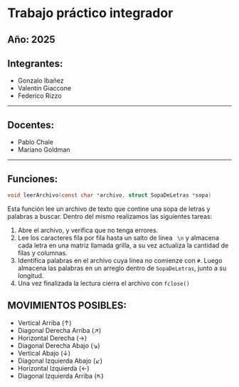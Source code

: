 # Trabajo práctico integrador

## Año: 2025

## Integrantes:
*   Gonzalo Ibañez
*   Valentín Giaccone
*   Federico Rizzo
---
## Docentes:
* Pablo Chale
* Mariano Goldman
---

## Funciones: 
```c
void leerArchivo(const char *archivo, struct SopaDeLetras *sopa)
```
Esta función lee un archivo de texto que contine una sopa de letras y palabras a buscar. Dentro del mismo realizamos las siguientes tareas: 
1) Abre el archivo, y verifica que no tenga errores. 
2) Lee los caracteres fila por fila hasta un salto de linea ``` \n``` y almacena cada letra en una matriz llamada grilla, a su vez actualiza la cantidad de filas y columnas.
3) Identifica palabras en el archivo cuya linea no comienze con ```#```. Luego almacena las palabras en un arreglo dentro de ```SopaDeLetras```, junto a su longitud.
4) Una vez finalizada la lectura cierra el archivo con ``fclose()``

## MOVIMIENTOS POSIBLES:
- Vertical Arriba (↑)
- Diagonal Derecha Arriba (↗)
- Horizontal Derecha (→)
- Diagonal Derecha Abajo (↘)
- Vertical Abajo (↓)
- Diagonal Izquierda Abajo (↙)
- Horizontal Izquierda (←)
- Diagonal Izquierda Arriba (↖)

